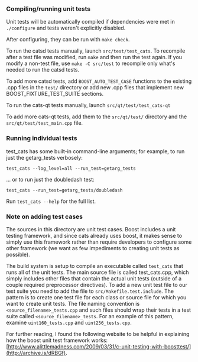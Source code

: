### Compiling/running unit tests

Unit tests will be automatically compiled if dependencies were met in `./configure`
and tests weren't explicitly disabled.

After configuring, they can be run with `make check`.

To run the catsd tests manually, launch `src/test/test_cats`. To recompile
after a test file was modified, run `make` and then run the test again. If you
modify a non-test file, use `make -C src/test` to recompile only what's needed
to run the catsd tests.

To add more catsd tests, add `BOOST_AUTO_TEST_CASE` functions to the existing
.cpp files in the `test/` directory or add new .cpp files that
implement new BOOST_FIXTURE_TEST_SUITE sections.

To run the cats-qt tests manually, launch `src/qt/test/test_cats-qt`

To add more cats-qt tests, add them to the `src/qt/test/` directory and
the `src/qt/test/test_main.cpp` file.

### Running individual tests

test_cats has some built-in command-line arguments; for
example, to run just the getarg_tests verbosely:

    test_cats --log_level=all --run_test=getarg_tests

... or to run just the doubledash test:

    test_cats --run_test=getarg_tests/doubledash

Run `test_cats --help` for the full list.

### Note on adding test cases

The sources in this directory are unit test cases.  Boost includes a
unit testing framework, and since cats already uses boost, it makes
sense to simply use this framework rather than require developers to
configure some other framework (we want as few impediments to creating
unit tests as possible).

The build system is setup to compile an executable called `test_cats`
that runs all of the unit tests.  The main source file is called
test_cats.cpp, which simply includes other files that contain the
actual unit tests (outside of a couple required preprocessor
directives). To add a new unit test file to our test suite you need
to add the file to `src/Makefile.test.include`. The pattern is to
create one test file for each class or source file for which you want
to create unit tests.  The file naming convention is
`<source_filename>_tests.cpp` and such files should wrap their tests
in a test suite called `<source_filename>_tests`.  For an example of
this pattern, examine `uint160_tests.cpp` and `uint256_tests.cpp`.

For further reading, I found the following website to be helpful in
explaining how the boost unit test framework works:
[http://www.alittlemadness.com/2009/03/31/c-unit-testing-with-boosttest/](http://archive.is/dRBGf).
